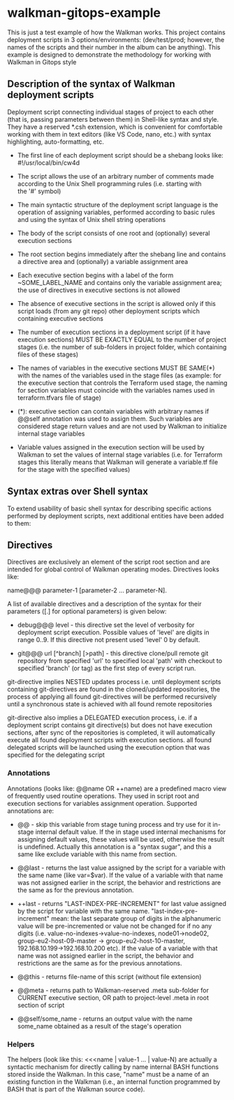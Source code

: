 # walkman-gitops-example
This is just a test example of how the Walkman works.
This project contains deployment scripts in 3 options/environments: 
(dev/test/prod; however, the names of the scripts and their number 
in the album can be anything). This example is designed to demonstrate 
the methodology for working with Walkman in Gitops style

## Description of the syntax of Walkman deployment scripts
Deployment script connecting individual stages of project to each other 
(that is, passing parameters between them) in Shell-like syntax and style. 
They have a reserved *.csh extension, which is convenient for comfortable 
working with them in text editors (like VS Code, nano, etc.) with syntax 
highlighting, auto-formatting, etc. 

- The first line of each deployment script should be a shebang looks 
like: #!/usr/local/bin/cw4d

- The script allows the use of an arbitrary number of comments made 
according to the Unix Shell programming rules (i.e. starting with  
the '#' symbol)

- The main syntactic structure of the deployment script language is the
operation of assigning variables, performed according to basic rules 
and using the syntax of Unix shell string operations

- The body of the script consists of one root and (optionally) several 
execution sections

- The root section begins immediately after the shebang line and contains 
a directive area and (optionally) a variable assignment area

- Each executive section begins with a label of the form ~SOME_LABEL_NAME 
and contains only the variable assignment area; the use of directives 
in executive sections is not allowed 

- The absence of executive sections in the script is allowed only if 
this script loads (from any git repo) other deployment scripts which 
containing executive sections

- The number of execution sections in a deployment script (if it have 
execution sections) MUST BE EXACTLY EQUAL to the number of project 
stages (i.e. the number of sub-folders in project folder, which 
containing files of these stages)

- The names of variables in the executive sections MUST BE SAME(*) with 
the names of the variables used in the stage files (as example: for the 
executive section that controls the Terraform used stage, the naming 
for section variables must coincide with the variables names used in 
terraform.tfvars file of stage)

- (*): executive section can contain variables with arbitrary 
names if @@self annotation  was used to assign them. Such variables are 
considered stage return values and are not used by Walkman to initialize 
internal stage variables

- Variable values assigned in the execution section will be used by Walkman 
to set the values of internal stage variables (i.e. for Terraform stages 
this literally means that Walkman will generate a variable.tf file for 
the stage with the specified values)


## Syntax extras over Shell syntax 
To extend usability of basic shell syntax for describing specific actions
performed by deployment scripts, next additional entities have been 
added to them: 

## Directives
Directives are exclusively an element of the script root section and are 
intended for global control of Walkman operating modes. Directives 
looks like: 

name@@@ parameter-1 [parameter-2 ... parameter-N]. 

A list of available directives and a description of the syntax for their 
parameters ([.] for optional parameters) is given below:

- debug@@@ level - this directive set the level of verbosity
for deployment script execution. Possible values of 'level' are digits 
in range 0..9. If this directive not present used 'level' 0 by default.  

- git@@@ url [^branch] [>path] - this directive clone/pull remote git 
repository from specified 'url' to specified local 'path' with checkout 
to specified  'branch' (or tag) as the first step of every script run.

git-directive implies NESTED updates process i.e. until deployment 
scripts containing git-directives are found in the cloned/updated 
repositories, the process of applying all found git-directives will 
be performed recursively until a synchronous state is achieved with all 
found remote repositories 

git-directive also implies a DELEGATED execution process, i.e. 
if a deployment script contains git directive(s) but does not have 
execution sections, after sync of the repositories is completed, it will 
automatically execute all found deployment scripts with execution 
sections. all found delegated scripts will be launched using the execution 
option that was specified for the delegating script

### Annotations
Annotations (looks like: @@name OR ++name)  are a predefined  macro view of 
frequently used routine operations. They used in script root and execution 
sections for variables assignment operation. Supported annotations are: 

- @@ - skip this variable from  stage tuning process and try use for it 
in-stage internal default value. If the in stage used internal mechanisms 
for assigning default values, these values will be used, otherwise the 
result is undefined. Actually this annotation is a "syntax sugar", and 
this a same like exclude variable with this name from section. 

- @@last - returns the last value assigned by the script for a 
variable with the same name (like var=$var).  If the value of a 
variable with that name was not assigned earlier in the script, the 
behavior and restrictions are the same as for the previous annotation.
 
- ++last - returns "LAST-INDEX-PRE-INCREMENT" for last value 
assigned by the script for variable with the same name. 
"last-index-pre-increment" mean: the last separate group of digits 
in the alphanumeric value will be pre-incremented or value not be 
changed for if no any digits (i.e. value-no-indexes->value-no-indexes,
node01->node02, group-eu2-host-09-master -> group-eu2-host-10-master,
192.168.10.199->192.168.10.200 etc). If the value of a variable with 
that name was not assigned earlier in the script, the behavior and 
restrictions are the same as for the previous annotations. 

- @@this - returns file-name of this script (without file extension)

- @@meta - returns path to Walkman-reserved .meta sub-folder for 
CURRENT executive section, OR path to project-level .meta in root
section of script

- @@self/some_name - returns an output value with the name some_name 
obtained as a result of the stage's operation


###  Helpers
The helpers (look like this: <<<name | value-1 ... | value-N) are actually 
a syntactic mechanism for directly calling by name internal BASH functions 
stored inside the Walkman. In this case, "name" must be a name of an existing 
function in the Walkman (i.e., an internal function programmed by BASH that
 is part of the Walkman source code).


